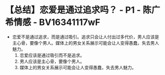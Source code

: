# 【总结】恋爱是通过追求吗？ - P1 - 陈广希情感 - BV16341117wF

-   恋爱不是通过追求，而是通过吸引。追求只会让人付出过多代价，男人应该是主心骨，要像个男人。媒体上的男女关系展示可能会让人变得愚蠢，失去男人魅力。 
    1.  恋爱应该是通过吸引而不是追求。
    2.  男人应该是主心骨，要像个男人。
    3.  媒体上的男女关系展示可能会让人变得愚蠢，失去男人魅力。
